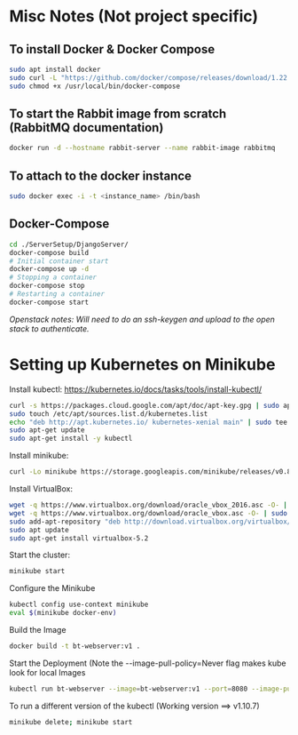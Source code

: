 # Misc Notes (Not project specific)
## To install Docker & Docker Compose
```bash
sudo apt install docker
sudo curl -L "https://github.com/docker/compose/releases/download/1.22.0/docker-compose-$(uname -s)-$(uname -m)" -o /usr/local/bin/docker-compose
sudo chmod +x /usr/local/bin/docker-compose
```

## To start the Rabbit image from scratch (RabbitMQ documentation)
```bash
docker run -d --hostname rabbit-server --name rabbit-image rabbitmq
```

## To attach to the docker instance
```bash
sudo docker exec -i -t <instance_name> /bin/bash
```

## Docker-Compose
```bash
cd ./ServerSetup/DjangoServer/
docker-compose build
# Initial container start
docker-compose up -d
# Stopping a container
docker-compose stop
# Restarting a container
docker-compose start
```

*Openstack notes: Will need to do an ssh-keygen and upload to the open stack to authenticate.*

# Setting up Kubernetes on Minikube

Install kubectl:
https://kubernetes.io/docs/tasks/tools/install-kubectl/
```bash
curl -s https://packages.cloud.google.com/apt/doc/apt-key.gpg | sudo apt-key add -
sudo touch /etc/apt/sources.list.d/kubernetes.list
echo "deb http://apt.kubernetes.io/ kubernetes-xenial main" | sudo tee -a /etc/apt/sources.list.d/kubernetes.list
sudo apt-get update
sudo apt-get install -y kubectl
```
Install minikube:
```bash
curl -Lo minikube https://storage.googleapis.com/minikube/releases/v0.8.0/minikube-linux-amd64 && chmod +x minikube && sudo mv minikube /usr/local/bin/
```
Install VirtualBox:
```bash
wget -q https://www.virtualbox.org/download/oracle_vbox_2016.asc -O- | sudo apt-key add -
wget -q https://www.virtualbox.org/download/oracle_vbox.asc -O- | sudo apt-key add -
sudo add-apt-repository "deb http://download.virtualbox.org/virtualbox/debian `lsb_release -cs` contrib"
sudo apt update
sudo apt-get install virtualbox-5.2
```
Start the cluster:
```bash
minikube start
```
Configure the Minikube
```bash
kubectl config use-context minikube
eval $(minikube docker-env)
```
Build the Image
```bash
docker build -t bt-webserver:v1 .
```
Start the Deployment (Note the --image-pull-policy=Never flag makes kube look for local Images
```bash
kubectl run bt-webserver --image=bt-webserver:v1 --port=8080 --image-pull-policy=Never
```
To run a different version of the kubectl (Working version ==> v1.10.7)
```bash
minikube delete; minikube start
```